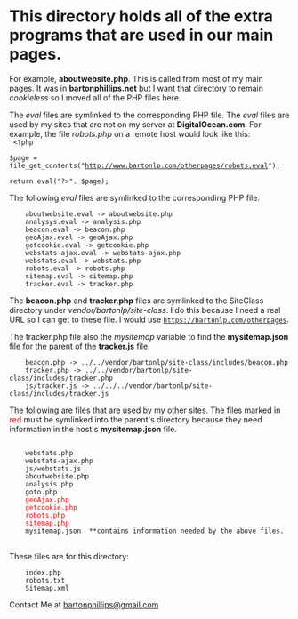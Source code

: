 # This directory holds all of the extra programs that are used in our main pages.

For example, __aboutwebsite.php__. This is called from most of my main pages.
It was in __bartonphillips.net__ but I want that directory to remain *cookieless* so I moved all of the PHP files here.

The *eval* files are symlinked to the corresponding PHP file. The *eval* files are used by my sites that are not on my server at __DigitalOcean.com__.
For example, the file *robots.php* on a remote host would look like this:  
<code>
\<?php  
\$page = file_get_contents("http://www.bartonlp.com/otherpages/robots.eval");  
return eval("?>". \$page);
</code>

The following *eval* files are symlinked to the corresponding PHP file.
```
    aboutwebsite.eval -> aboutwebsite.php
    analysys.eval -> analysis.php
    beacon.eval -> beacon.php
    geoAjax.eval -> geoAjax.php
    getcookie.eval -> getcookie.php
    webstats-ajax.eval -> webstats-ajax.php
    webstats.eval -> webstats.php
    robots.eval -> robots.php
    sitemap.eval -> sitemap.php
    tracker.eval -> tracker.php
```
The __beacon.php__ and __tracker.php__ files are symlinked to the SiteClass directory under *vendor/bartonlp/site-class*. 
I do this because I need a real URL so I can get to these file. I would use <code>https://bartonlp.com/otherpages</code>.

The tracker.php file also the *mysitemap* variable to find the __mysitemap.json__ file for the parent of the __tracker.js__ file.

```
    beacon.php -> ../../vendor/bartonlp/site-class/includes/beacon.php
    tracker.php -> ../../vendor/bartonlp/site-class/includes/tracker.php
    js/tracker.js -> ../../../vendor/bartonlp/site-class/includes/tracker.js
```
The following are files that are used by my other sites. The files marked in <span class='red'>red</span>
must be symlinked into the parent's directory because they need information in the host's __mysitemap.json__ file.

<style>
.red { color: red; }
</style>
<pre>
<code>
    webstats.php
    webstats-ajax.php
    js/webstats.js
    aboutwebsite.php
    analysis.php
    goto.php
    <span class='red'>geoAjax.php
    getcookie.php
    robots.php
    sitemap.php</span>
    mysitemap.json  **contains information needed by the above files.
</code>
</pre>
These files are for this directory:
```
    index.php
    robots.txt
    Sitemap.xml
```

Contact Me at [bartonphillips@gmail.com](mailto:bartonphillips@gmail.com)

